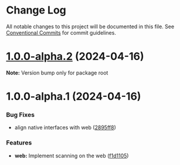 # Change Log

All notable changes to this project will be documented in this file.
See [Conventional Commits](https://conventionalcommits.org) for commit guidelines.

# [1.0.0-alpha.2](https://github.com/ionic-team/capacitor-barcode-scanner/compare/v1.0.0-alpha.1...v1.0.0-alpha.2) (2024-04-16)

**Note:** Version bump only for package root





# 1.0.0-alpha.1 (2024-04-16)


### Bug Fixes

* align native interfaces with web ([2895ff8](https://github.com/ionic-team/capacitor-barcode-scanner/commit/2895ff894d0a4a976afc32b4d34749cdae49054a))


### Features

* **web:** Implement scanning on the web ([f1d1105](https://github.com/ionic-team/capacitor-barcode-scanner/commit/f1d11053996969790e7f468c024606cb61479b63))
